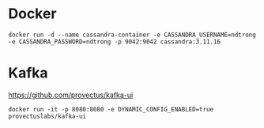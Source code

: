 # Docker
```
docker run -d --name cassandra-container -e CASSANDRA_USERNAME=ndtrong -e CASSANDRA_PASSWORD=ndtrong -p 9042:9042 cassandra:3.11.16
```
# Kafka
https://github.com/provectus/kafka-ui
```
docker run -it -p 8080:8080 -e DYNAMIC_CONFIG_ENABLED=true provectuslabs/kafka-ui
```